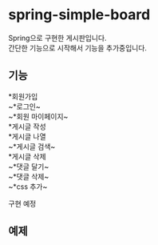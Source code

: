 # spring-simple-board
Spring으로 구현한 게시판입니다.  
간단한 기능으로 시작해서 기능을 추가중입니다.

기능
---------


*회원가입  
~*로그인~  
~*회원 마이페이지~  
*게시글 작성  
*게시글 나열  
~*게시글 검색~  
*게시글 삭제  
~*댓글 달기~  
~*댓글 삭제~  
~*css 추가~  
  
구현 예정  

예제
-----


